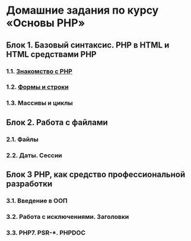 # Домашние задания по курсу «Основы PHP»

## Блок 1. Базовый синтаксис. PHP в HTML и HTML средствами PHP

### 1.1. [Знакомство с PHP](./intro-and-branching)

### 1.2. [Формы и строки](./strings-and-forms)

### 1.3. Массивы и циклы

## Блок 2. Работа с файлами

### 2.1. Файлы

### 2.2. Даты. Сессии

## Блок 3 PHP, как средство профессиональной разработки

### 3.1. Введение в ООП

### 3.2. Работа с исключениями. Заголовки

### 3.3. PHP7. PSR-*. PHPDOC
